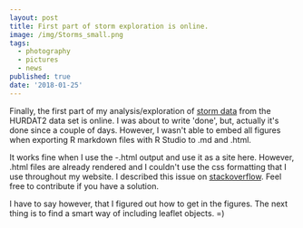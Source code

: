 ```yaml
---
layout: post
title: First part of storm exploration is online.
image: /img/Storms_small.png
tags:
  - photography
  - pictures
  - news
published: true
date: '2018-01-25'
---
```

Finally, the first part of my analysis/exploration of [storm data](http://thomassie.de/Storms) from the HURDAT2 data set is online. I was about to write 'done', but, actually it's done since a couple of days. However, I wasn't able to embed all figures when exporting R markdown files with R Studio to .md and .html.

It works fine when I use the -.html output and use it as a site here. However, .html files are already rendered and I couldn't use the css formatting that I use throughout my website. I described this issue on [stackoverflow](https://stackoverflow.com/questions/48379530/no-figures-when-md-file-is-used-as-page-with-github-pages). Feel free to contribute if you have a solution.

I have to say however, that I figured out how to get in the figures. The next thing is to find a smart way of including leaflet objects. =)
